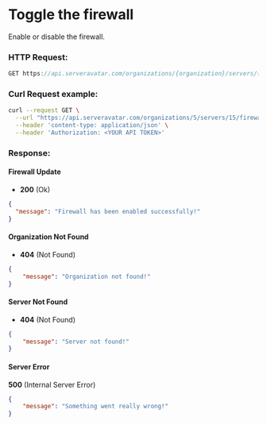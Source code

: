 # Toggle the firewall

Enable or disable the firewall.


### HTTP Request:

```js
GET https://api.serveravatar.com/organizations/{organization}/servers/{server}/firewall
```

### Curl Request example:

```sh
curl --request GET \
  --url "https://api.serveravatar.com/organizations/5/servers/15/firewall" \
  --header 'content-type: application/json' \
  --header 'Authorization: <YOUR API TOKEN>'
```

### Response:

#### Firewall Update
- __200__ (Ok)

``` json
{
  "message": "Firewall has been enabled successfully!"
}
```

#### Organization Not Found
- __404__ (Not Found)

```json
{
    "message": "Organization not found!"
}
```

#### Server Not Found
- __404__ (Not Found)

```json
{
    "message": "Server not found!"
}
```

#### Server Error
__500__ (Internal Server Error)

```json
{
    "message": "Something went really wrong!"
}
```